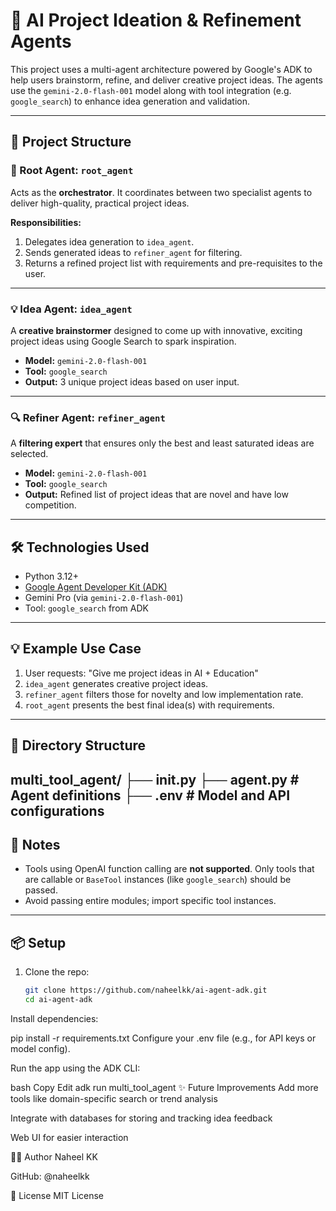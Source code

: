 # 🧠 AI Project Ideation & Refinement Agents

This project uses a multi-agent architecture powered by Google's ADK to help users brainstorm, refine, and deliver creative project ideas. The agents use the `gemini-2.0-flash-001` model along with tool integration (e.g. `google_search`) to enhance idea generation and validation.

---

## 🚀 Project Structure

### 🔁 Root Agent: `root_agent`
Acts as the **orchestrator**. It coordinates between two specialist agents to deliver high-quality, practical project ideas.

**Responsibilities:**
1. Delegates idea generation to `idea_agent`.
2. Sends generated ideas to `refiner_agent` for filtering.
3. Returns a refined project list with requirements and pre-requisites to the user.

---

### 💡 Idea Agent: `idea_agent`
A **creative brainstormer** designed to come up with innovative, exciting project ideas using Google Search to spark inspiration.

- **Model:** `gemini-2.0-flash-001`
- **Tool:** `google_search`
- **Output:** 3 unique project ideas based on user input.

---

### 🔍 Refiner Agent: `refiner_agent`
A **filtering expert** that ensures only the best and least saturated ideas are selected.

- **Model:** `gemini-2.0-flash-001`
- **Tool:** `google_search`
- **Output:** Refined list of project ideas that are novel and have low competition.

---

## 🛠️ Technologies Used

- Python 3.12+
- [Google Agent Developer Kit (ADK)](https://github.com/google/agent-developer-kit)
- Gemini Pro (via `gemini-2.0-flash-001`)
- Tool: `google_search` from ADK

---

## 💡 Example Use Case

1. User requests: "Give me project ideas in AI + Education"
2. `idea_agent` generates creative project ideas.
3. `refiner_agent` filters those for novelty and low implementation rate.
4. `root_agent` presents the best final idea(s) with requirements.

---

## 📁 Directory Structure

multi_tool_agent/ ├── init.py ├── agent.py # Agent definitions ├── .env # Model and API configurations
---

## 📌 Notes

- Tools using OpenAI function calling are **not supported**. Only tools that are callable or `BaseTool` instances (like `google_search`) should be passed.
- Avoid passing entire modules; import specific tool instances.

---

## 📦 Setup

1. Clone the repo:
   ```bash
   git clone https://github.com/naheelkk/ai-agent-adk.git
   cd ai-agent-adk
Install dependencies:

pip install -r requirements.txt
Configure your .env file (e.g., for API keys or model config).

Run the app using the ADK CLI:

bash
Copy
Edit
adk run multi_tool_agent
✨ Future Improvements
Add more tools like domain-specific search or trend analysis

Integrate with databases for storing and tracking idea feedback

Web UI for easier interaction

🧑‍💻 Author
Naheel KK

GitHub: @naheelkk

📜 License
MIT License

